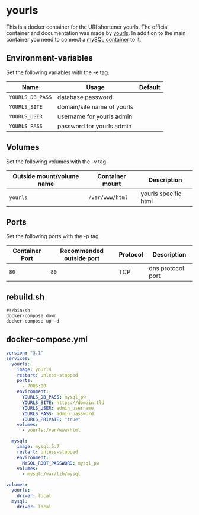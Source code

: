 # yourls

This is a docker container for the URl shortener yourls.
The official container and documentation was made by
[yourls](https://hub.docker.com/_/yourls).
In addition to the main container you need to connect a
[mySQL container](./mysql.md) to it.

## Environment-variables

Set the following variables with the -e tag.

| Name             | Usage                      | Default |
| ---------------- | -------------------------- | ------- |
| `YOURLS_DB_PASS` | database password          |         |
| `YOURLS_SITE`    | domain/site name of yourls |         |
| `YOURLS_USER`    | username for yourls admin  |         |
| `YOURLS_PASS`    | password for yourls admin  |         |

## Volumes

Set the following volumes with the -v tag.

| Outside mount/volume name | Container mount | Description          |
| ------------------------- | --------------- | -------------------- |
| `yourls`                  | `/var/www/html` | yourls specific html |

## Ports

Set the following ports with the -p tag.

| Container Port | Recommended outside port | Protocol | Description       |
| -------------- | ------------------------ | -------- | ----------------- |
| `80`           | `80`                     | TCP      | dns protocol port |

## rebuild.sh

```shell
#!/bin/sh
docker-compose down
docker-compose up -d
```

## docker-compose.yml

```yml
version: "3.1"
services:
  yourls:
    image: yourls
    restart: unless-stopped
    ports:
      - 7006:80
    environment:
      YOURLS_DB_PASS: mysql_pw
      YOURLS_SITE: https://domain.tld
      YOURLS_USER: admin_username
      YOURLS_PASS: admin_password
      YOURLS_PRIVATE: "true"
    volumes:
      - yourls:/var/www/html

  mysql:
    image: mysql:5.7
    restart: unless-stopped
    environment:
      MYSQL_ROOT_PASSWORD: mysql_pw
    volumes:
      - mysql:/var/lib/mysql

volumes:
  yourls:
    driver: local
  mysql:
    driver: local
```
